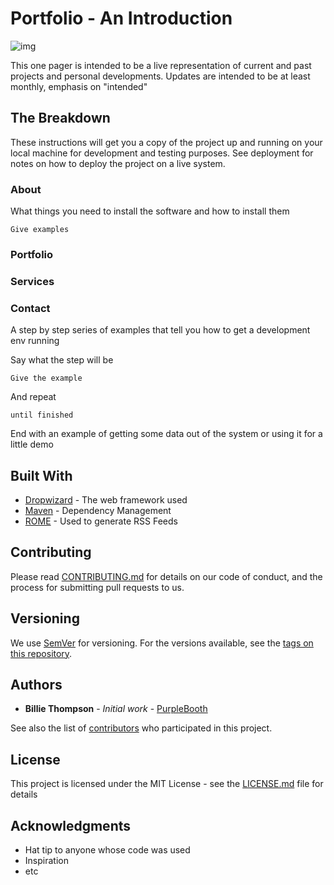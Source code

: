 # Portfolio - An Introduction

![img](https://static.wixstatic.com/media/0c6d2c_31cb0a926c0e4cbea72fb56917f18ec8~mv2.png/v1/fill/w_183,h_44,al_c,usm_0.66_1.00_0.01/0c6d2c_31cb0a926c0e4cbea72fb56917f18ec8~mv2.png)

This one pager is intended to be a live representation of current and past projects and personal developments. Updates are intended to be at least monthly, emphasis on "intended"

## The Breakdown

These instructions will get you a copy of the project up and running on your local machine for development and testing purposes. See deployment for notes on how to deploy the project on a live system.


### About

What things you need to install the software and how to install them

```
Give examples
```

### Portfolio

### Services

### Contact

A step by step series of examples that tell you how to get a development env running

Say what the step will be

```
Give the example
```

And repeat

```
until finished
```

End with an example of getting some data out of the system or using it for a little demo

## Built With

* [Dropwizard](http://www.dropwizard.io/1.0.2/docs/) - The web framework used
* [Maven](https://maven.apache.org/) - Dependency Management
* [ROME](https://rometools.github.io/rome/) - Used to generate RSS Feeds

## Contributing

Please read [CONTRIBUTING.md](https://gist.github.com/PurpleBooth/b24679402957c63ec426) for details on our code of conduct, and the process for submitting pull requests to us.

## Versioning

We use [SemVer](http://semver.org/) for versioning. For the versions available, see the [tags on this repository](https://github.com/your/project/tags). 

## Authors

* **Billie Thompson** - *Initial work* - [PurpleBooth](https://github.com/PurpleBooth)

See also the list of [contributors](https://github.com/your/project/contributors) who participated in this project.

## License

This project is licensed under the MIT License - see the [LICENSE.md](LICENSE.md) file for details

## Acknowledgments

* Hat tip to anyone whose code was used
* Inspiration
* etc